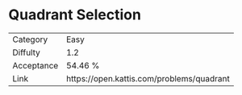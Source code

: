 # Quadrant Selection

<table>
    <tr>
        <td>Category</td>
        <td>Easy</td>
    </tr>
    <tr>
        <td>Diffulty</td>
        <td>1.2</td>
    </tr>
    <tr>
        <td>Acceptance</td>
        <td>54.46 %</td>
    </tr>
    <tr>
        <td>Link</td>
        <td>https://open.kattis.com/problems/quadrant</td>
    </tr>
</table>